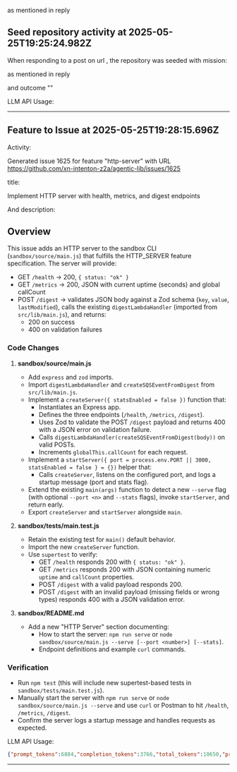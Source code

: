  as mentioned in reply 
## Seed repository activity at 2025-05-25T19:25:24.982Z

When responding to a post on url , the repository was seeded with mission:

 as mentioned in reply 

and outcome ""

LLM API Usage:

---

## Feature to Issue at 2025-05-25T19:28:15.696Z

Activity:

Generated issue 1625 for feature "http-server" with URL https://github.com/xn-intenton-z2a/agentic-lib/issues/1625

title:

Implement HTTP server with health, metrics, and digest endpoints

And description:

Overview
--------
This issue adds an HTTP server to the sandbox CLI (`sandbox/source/main.js`) that fulfills the HTTP_SERVER feature specification. The server will provide:

- GET `/health` → 200, `{ status: "ok" }`
- GET `/metrics` → 200, JSON with current uptime (seconds) and global callCount
- POST `/digest` → validates JSON body against a Zod schema (`key`, `value`, `lastModified`), calls the existing `digestLambdaHandler` (imported from `src/lib/main.js`), and returns:
  - 200 on success
  - 400 on validation failures

### Code Changes
1. **sandbox/source/main.js**
   - Add `express` and `zod` imports.
   - Import `digestLambdaHandler` and `createSQSEventFromDigest` from `src/lib/main.js`.
   - Implement a `createServer({ statsEnabled = false })` function that:
     - Instantiates an Express app.
     - Defines the three endpoints (`/health`, `/metrics`, `/digest`).
     - Uses Zod to validate the POST `/digest` payload and returns 400 with a JSON error on validation failure.
     - Calls `digestLambdaHandler(createSQSEventFromDigest(body))` on valid POSTs.
     - Increments `globalThis.callCount` for each request.
   - Implement a `startServer({ port = process.env.PORT || 3000, statsEnabled = false } = {})` helper that:
     - Calls `createServer`, listens on the configured port, and logs a startup message (port and stats flag).
   - Extend the existing `main(args)` function to detect a new `--serve` flag (with optional `--port <n>` and `--stats` flags), invoke `startServer`, and return early.
   - Export `createServer` and `startServer` alongside `main`.

2. **sandbox/tests/main.test.js**
   - Retain the existing test for `main()` default behavior.
   - Import the new `createServer` function.
   - Use `supertest` to verify:
     - GET `/health` responds 200 with `{ status: "ok" }`.
     - GET `/metrics` responds 200 with JSON containing numeric `uptime` and `callCount` properties.
     - POST `/digest` with a valid payload responds 200.
     - POST `/digest` with an invalid payload (missing fields or wrong types) responds 400 with a JSON validation error.

3. **sandbox/README.md**
   - Add a new "HTTP Server" section documenting:
     - How to start the server: `npm run serve` or `node sandbox/source/main.js --serve [--port <number>] [--stats]`.
     - Endpoint definitions and example `curl` commands.

### Verification
- Run `npm test` (this will include new supertest-based tests in `sandbox/tests/main.test.js`).
- Manually start the server with `npm run serve` or `node sandbox/source/main.js --serve` and use `curl` or Postman to hit `/health`, `/metrics`, `/digest`.
- Confirm the server logs a startup message and handles requests as expected.


LLM API Usage:
```json
{"prompt_tokens":6884,"completion_tokens":3766,"total_tokens":10650,"prompt_tokens_details":{"cached_tokens":0,"audio_tokens":0},"completion_tokens_details":{"reasoning_tokens":3008,"audio_tokens":0,"accepted_prediction_tokens":0,"rejected_prediction_tokens":0}}
```

---